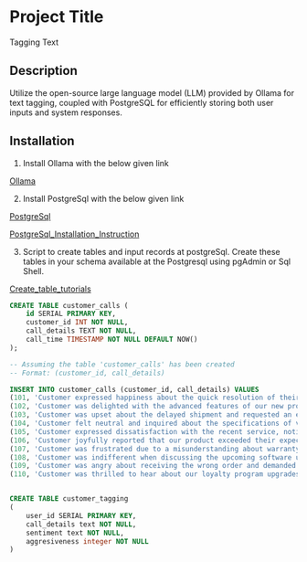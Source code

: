 # Project Title
Tagging Text

## Description

Utilize the open-source large language model (LLM) provided by Ollama for text tagging, coupled with PostgreSQL for efficiently storing both user inputs and system responses.

## Installation

1. Install Ollama with the below given link

[Ollama](https://ollama.com/download)

2. Install PostgreSql with the below given link

[PostgreSql](https://www.postgresql.org/download/)

[PostgreSql_Installation_Instruction](https://www.postgresqltutorial.com/postgresql-getting-started/install-postgresql/
)

3. Script to create tables and input records at postgreSql. Create these tables in your schema available at the Postgresql using pgAdmin or Sql Shell.

[Create_table_tutorials](https://www.commandprompt.com/education/different-methods-to-create-a-table-in-postgresql/)

```sql
CREATE TABLE customer_calls (
    id SERIAL PRIMARY KEY,
    customer_id INT NOT NULL,
    call_details TEXT NOT NULL,
    call_time TIMESTAMP NOT NULL DEFAULT NOW()
);

-- Assuming the table 'customer_calls' has been created
-- Format: (customer_id, call_details)

INSERT INTO customer_calls (customer_id, call_details) VALUES
(101, 'Customer expressed happiness about the quick resolution of their billing issue.'),
(102, 'Customer was delighted with the advanced features of our new product.'),
(103, 'Customer was upset about the delayed shipment and requested an expedited delivery.'),
(104, 'Customer felt neutral and inquired about the specifications of various models.'),
(105, 'Customer expressed dissatisfaction with the recent service, noting multiple unresolved issues.'),
(106, 'Customer joyfully reported that our product exceeded their expectations.'),
(107, 'Customer was frustrated due to a misunderstanding about warranty coverage.'),
(108, 'Customer was indifferent when discussing the upcoming software update details.'),
(109, 'Customer was angry about receiving the wrong order and demanded a prompt resolution.'),
(110, 'Customer was thrilled to hear about our loyalty program upgrades.');


CREATE TABLE customer_tagging
(
    user_id SERIAL PRIMARY KEY,
    call_details text NOT NULL,
    sentiment text NOT NULL,
    aggresiveness integer NOT NULL
)
```